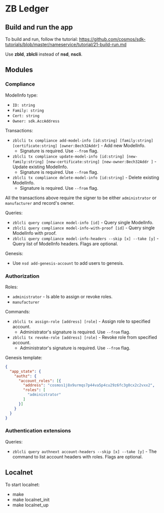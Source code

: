 # ZB Ledger

## Build and run the app

To build and run, follow the tutorial: https://github.com/cosmos/sdk-tutorials/blob/master/nameservice/tutorial/21-build-run.md

Use __zbld__, __zblcli__ instead of __nsd__, __nscli__.

## Modules

### Compliance

ModelInfo type:
- `ID: string`
- `Family: string`
- `Cert: string`
- `Owner: sdk.AccAddress`

Transactions:
- `zblcli tx compliance add-model-info [id:string] [family:string] [certificate:string] [owner:Bech32Addr]` - Add new
 ModelInfo.
  - Signature is required. Use `--from` flag.
- `zblcli tx compliance update-model-info [id:string] [new-family:string] [new-certificate:string] [new-owner:Bech32Addr
]` - Update existing ModelInfo.
  - Signature is required. Use `--from` flag.
- `zblcli tx compliance delete-model-info [id:string]` - Delete existing ModelInfo.
  - Signature is required. Use `--from` flag.

All the transactions above require the signer to be either `administrator` or `manufacturer` and record's owner.

Queries:
- `zblcli query compliance model-info [id]` - Query single ModelInfo.
- `zblcli query compliance model-info-with-proof [id]` - Query single ModelInfo with proof.
- `zblcli query compliance model-info-headers --skip [x] --take [y]` - Query list of ModelInfo headers. Flags are
 optional.

Genesis:

- Use `nsd add-genesis-account` to add users to genesis.

### Authorization

Roles:
- `administrator` - Is able to assign or revoke roles.
- `manufacturer`

Commands:
- `zblcli tx assign-role [address] [role]` - Assign role to specified account.
  - Administrator's signature is required. Use `--from` flag.
- `zblcli tx revoke-role [address] [role]` - Revoke role from specified account.
  - Administrator's signature is required. Use `--from` flag.

Genesis template:
```json
{
  "app_state": {
    "authz": {
      "account_roles": [{
        "address": "cosmos1j8x9urmqs7p44va5p4cu29z6fc3g0cx2c2vxx2",
        "roles": [
          "administrator"
        ]
      }]
    }
  }
}
```

### Authentication extensions

Queries:

- `zblcli query authnext account-headers --skip [x] --take [y]` - The command to list account headers with roles. Flags
 are optional.

## Localnet

To start localnet:

- make
- make localnet_init
- make localnet_up